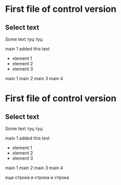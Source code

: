 # First file of control version

## Select text
Some text
*туц туц* 

main 1 added this text

* element 1
* element 2
* element 3 

main 1
main 2
main 3
main 4

# First file of control version

## Select text
Some text
*туц туц* 

main 1 added this text

* element 1
* element 2
* element 3 

main 1
main 2
main 3
main 4

еще строка
и строка
и строка
